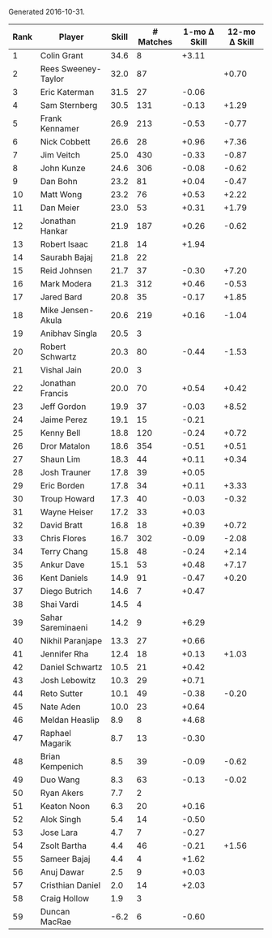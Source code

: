Generated 2016-10-31.

| Rank | Player              | Skill | # Matches | 1-mo Δ Skill | 12-mo Δ Skill |
|------|---------------------|-------|-----------|--------------|---------------|
|    1 | Colin Grant         |  34.6 |         8 |        +3.11 |               |
|    2 | Rees Sweeney-Taylor |  32.0 |        87 |              |         +0.70 |
|    3 | Eric Katerman       |  31.5 |        27 |        -0.06 |               |
|    4 | Sam Sternberg       |  30.5 |       131 |        -0.13 |         +1.29 |
|    5 | Frank Kennamer      |  26.9 |       213 |        -0.53 |         -0.77 |
|    6 | Nick Cobbett        |  26.6 |        28 |        +0.96 |         +7.36 |
|    7 | Jim Veitch          |  25.0 |       430 |        -0.33 |         -0.87 |
|    8 | John Kunze          |  24.6 |       306 |        -0.08 |         -0.62 |
|    9 | Dan Bohn            |  23.2 |        81 |        +0.04 |         -0.47 |
|   10 | Matt Wong           |  23.2 |        76 |        +0.53 |         +2.22 |
|   11 | Dan Meier           |  23.0 |        53 |        +0.31 |         +1.79 |
|   12 | Jonathan Hankar     |  21.9 |       187 |        +0.26 |         -0.62 |
|   13 | Robert Isaac        |  21.8 |        14 |        +1.94 |               |
|   14 | Saurabh Bajaj       |  21.8 |        22 |              |               |
|   15 | Reid Johnsen        |  21.7 |        37 |        -0.30 |         +7.20 |
|   16 | Mark Modera         |  21.3 |       312 |        +0.46 |         -0.53 |
|   17 | Jared Bard          |  20.8 |        35 |        -0.17 |         +1.85 |
|   18 | Mike Jensen-Akula   |  20.6 |       219 |        +0.16 |         -1.04 |
|   19 | Anibhav Singla      |  20.5 |         3 |              |               |
|   20 | Robert Schwartz     |  20.3 |        80 |        -0.44 |         -1.53 |
|   21 | Vishal Jain         |  20.0 |         3 |              |               |
|   22 | Jonathan Francis    |  20.0 |        70 |        +0.54 |         +0.42 |
|   23 | Jeff Gordon         |  19.9 |        37 |        -0.03 |         +8.52 |
|   24 | Jaime Perez         |  19.1 |        15 |        -0.21 |               |
|   25 | Kenny Bell          |  18.8 |       120 |        -0.24 |         +0.72 |
|   26 | Dror Matalon        |  18.6 |       354 |        -0.51 |         +0.51 |
|   27 | Shaun Lim           |  18.3 |        44 |        +0.11 |         +0.34 |
|   28 | Josh Trauner        |  17.8 |        39 |        +0.05 |               |
|   29 | Eric Borden         |  17.8 |        34 |        +0.11 |         +3.33 |
|   30 | Troup Howard        |  17.3 |        40 |        -0.03 |         -0.32 |
|   31 | Wayne Heiser        |  17.2 |        33 |        +0.03 |               |
|   32 | David Bratt         |  16.8 |        18 |        +0.39 |         +0.72 |
|   33 | Chris Flores        |  16.7 |       302 |        -0.09 |         -2.08 |
|   34 | Terry Chang         |  15.8 |        48 |        -0.24 |         +2.14 |
|   35 | Ankur Dave          |  15.1 |        53 |        +0.48 |         +7.17 |
|   36 | Kent Daniels        |  14.9 |        91 |        -0.47 |         +0.20 |
|   37 | Diego Butrich       |  14.6 |         7 |        +0.47 |               |
|   38 | Shai Vardi          |  14.5 |         4 |              |               |
|   39 | Sahar Sareminaeni   |  14.2 |         9 |        +6.29 |               |
|   40 | Nikhil Paranjape    |  13.3 |        27 |        +0.66 |               |
|   41 | Jennifer Rha        |  12.4 |        18 |        +0.13 |         +1.03 |
|   42 | Daniel Schwartz     |  10.5 |        21 |        +0.42 |               |
|   43 | Josh Lebowitz       |  10.3 |        29 |        +0.71 |               |
|   44 | Reto Sutter         |  10.1 |        49 |        -0.38 |         -0.20 |
|   45 | Nate Aden           |  10.0 |        23 |        +0.64 |               |
|   46 | Meldan Heaslip      |   8.9 |         8 |        +4.68 |               |
|   47 | Raphael Magarik     |   8.7 |        13 |        -0.30 |               |
|   48 | Brian Kempenich     |   8.5 |        39 |        -0.09 |         -0.62 |
|   49 | Duo Wang            |   8.3 |        63 |        -0.13 |         -0.02 |
|   50 | Ryan Akers          |   7.7 |         2 |              |               |
|   51 | Keaton Noon         |   6.3 |        20 |        +0.16 |               |
|   52 | Alok Singh          |   5.4 |        14 |        -0.50 |               |
|   53 | Jose Lara           |   4.7 |         7 |        -0.27 |               |
|   54 | Zsolt Bartha        |   4.4 |        46 |        -0.21 |         +1.56 |
|   55 | Sameer Bajaj        |   4.4 |         4 |        +1.62 |               |
|   56 | Anuj Dawar          |   2.5 |         9 |        +0.03 |               |
|   57 | Cristhian Daniel    |   2.0 |        14 |        +2.03 |               |
|   58 | Craig Hollow        |   1.9 |         3 |              |               |
|   59 | Duncan MacRae       |  -6.2 |         6 |        -0.60 |               |